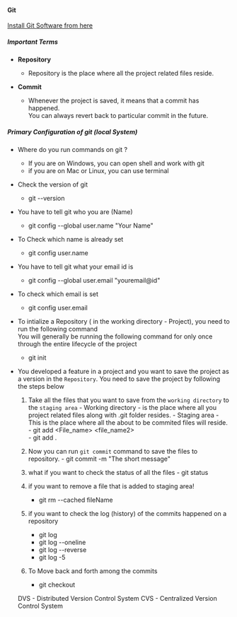 #### Git 

[Install Git Software from here](https://git-scm.com)

##### Important Terms
- **Repository**
  - Repository is the place where all the project related files reside.
  
- **Commit**
  - Whenever the project is saved, it means that a commit has happened.</br>
    You can always revert back to particular commit in the future.
    
##### Primary Configuration of git (local System)
- Where do you run commands on git ?
  - If you are on Windows, you can open shell and work with git
  - if you are on Mac or Linux, you can use terminal
- Check the version of git
  - git --version
- You have to tell git who you are (Name)
  - git config --global user.name "Your Name"
- To Check which name is already set
  - git config user.name
- You have to tell git what your email id is
  - git config --global user.email "youremail@id"
- To check which email is set
  - git config user.email
  
- To intialize a Repository ( in the working directory - Project), you need to run the following command</br>
  You will generally be running the following command for only once through the entire lifecycle of
  the project
  - git init
  
- You developed a feature in a project and you want to save the project as a version in the 
  ```Repository```. You need to save the project by following the steps below
    1. Take all the files that you want to save from the ```working directory``` to the ```staging area```
      - Working directory - is the place where all you project related files along with .git folder resides.
      - Staging area - This is the place where all the about to be commited files will reside. </br>
      - git add <File_name> <file_name2> </br>
      - git add .</br>
    2. Now you can run ```git commit``` command to save the files to repository.
      - git commit -m "The short message"
    3. what if you want to check the status of all the files
      - git status
    4. if you want to remove a file that is added to staging area!
        - git rm --cached fileName
    5. if you want to check the log (history) of the commits happened on a repository
        - git log
        - git log --oneline
        - git log --reverse
        - git log -5 

    6. To Move back and forth among the commits
        - git checkout <Commit ID>
  
  DVS - Distributed Version Control System
  CVS - Centralized Version Control System
    

  
